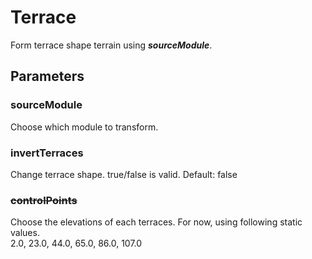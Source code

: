 # Terrace

Form terrace shape terrain using _**sourceModule**_.

## Parameters

### sourceModule

Choose which module to transform.

### invertTerraces

Change terrace shape. true/false is valid. Default: false

### ~~controlPoints~~

Choose the elevations of each terraces. For now, using following static values.  
2.0, 23.0, 44.0, 65.0, 86.0, 107.0

